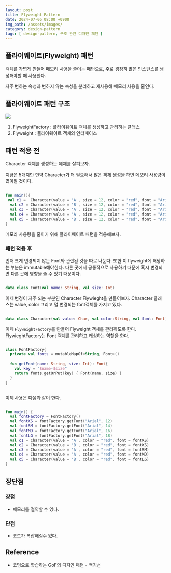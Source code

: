 ```yaml
---
layout: post
title: Flyweight Pattern
date: 2024-07-05 08:00 +0900
img_path: /assets/images/
category: design-pattern
tags: [ design-pattern, 구조 관련 디자인 패턴 ]
---
```


## 플라이웨이트(Flyweight) 패턴

객체를 가볍게 만들어 메모리 사용을 줄이는 패턴으로, 주로 굉장히 많은 인스턴스를 생성해야할 때 사용한다.

자주 변하는 속성과 변하지 않는 속성을 분리하고 재사용해 메모리 사용을 줄인다. 

## 플라이웨이트 패턴 구조

![]({{site.url}}/assets/images/flyweight.png)

1. FlyweightFactory : 플라이웨이트 객체를 생성하고 관리하는 클래스
2. Flyweight : 플라이웨이트 객체의 인터페이스

## 패턴 적용 전 

Character 객체를 생성하는 예제를 살펴보자. 

지금은 5개지만 만약 Character가 더 필요해서 많은 객체 생성을 하면 메모리 사용량이 많아질 것이다. 

```kotlin

fun main(){
 val c1 =  Character(value = 'A', size = 12, color = "red", font = "Arial")
  val c2 = Character(value = 'B', size = 12, color = "red", font = "Arial")
  val c3 = Character(value = 'A', size = 12, color = "red", font = "Arial")
  val c4 = Character(value = 'A', size = 12, color = "red", font = "Arial")
  val c5 = Character(value = 'B', size = 12, color = "red", font = "Arial")
}


```

메모리 사용량을 줄이기 위해 플라이웨이트 패턴을 적용해보자. 

### 패턴 적용 후

먼저 크게 변경되지 않는 Font와 관련된 것을 따로 나눈다. 또한 이 flyweight에 해당하는 부분은 immutable해야한다. 다른 곳에서 공통적으로 사용하기 때문에 혹시 변경되면 다른 곳에 영향을 줄 수 있기 때문이다.  

```kotlin

data class Font(val name: String, val size: Int)

```

이제 변경이 자주 되는 부분인 Character Flywieght을 만들어보자. Character 클래스는 value, color 그리고 덜 변경되는 font객체를 가지고 있다. 

```kotlin

data class Character(val value: Char, val color:String, val font: Font)


```

이제 `FlyweightFactory`를 만들어 Flyweight 객체를 관리하도록 한다. FlywieghtFactory는 Font 객체를 관리하고 캐싱하는 역할을 한다.  

```kotlin

class FontFactory{
  private val fonts = mutableMapOf<String, Font>()
  
  fun getFont(name: String, size: Int): Font{
    val key = "$name-$size"
    return fonts.getOrPut(key) { Font(name, size) }
  }
}



```

이제 사용은 다음과 같이 한다.

```kotlin

fun main() {
  val fontFactory = FontFactory()
  val fontXS = fontFactory.getFont("Arial", 12)
  val fontSM = fontFactory.getFont("Arial", 14)
  val fontMD = fontFactory.getFont("Arial", 16)
  val fontLG = fontFactory.getFont("Arial", 18)
  val c1 = Character(value = 'A', color = "red", font = fontXS)
  val c2 = Character(value = 'B', color = "red", font = fontXS)
  val c3 = Character(value = 'A', color = "red", font = fontSM)
  val c4 = Character(value = 'A', color = "red", font = fontMD)
  val c5 = Character(value = 'B', color = "red", font = fontLG)
}

```




## 장단점

### 장점

- 메모리를 절약할 수 있다.


### 단점 

- 코드가 복잡해질수 있다.



## Reference

- 코딩으로 학습하는 GoF의 디자인 패턴 - 백기선




